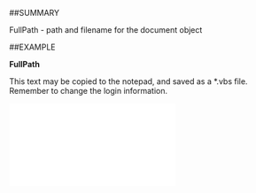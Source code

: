 

##SUMMARY

FullPath - path and filename for the document object


##EXAMPLE

**FullPath**

This text may be copied to the notepad, and saved as a *.vbs file. Remember to change the login information.

![](../../Examples/vbs/SODocument.FullPath.vbs.txt)





